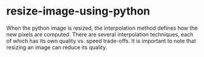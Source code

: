 # resize-image-using-python
When the python image is resized, the interpolation method defines how the new pixels are computed. There are several interpolation techniques, each of which has its own quality vs. speed trade-offs. It is important to note that resizing an image can reduce its quality. 
